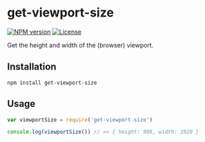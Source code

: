 # get-viewport-size

[![NPM version][npm-img]][npm-url]
[![License][license-img]][license-url]

Get the height and width of the (browser) viewport.

## Installation

```
npm install get-viewport-size
```

## Usage

``` javascript
var viewportSize = require('get-viewport-size')

console.log(viewportSize()) // => { height: 989, width: 1920 }
```

[npm-img]: https://img.shields.io/npm/v/get-viewport-size.svg?style=flat-square
[npm-url]: https://npmjs.org/package/get-viewport-size
[license-img]: http://img.shields.io/npm/l/get-viewport-size.svg?style=flat-square
[license-url]: LICENSE
